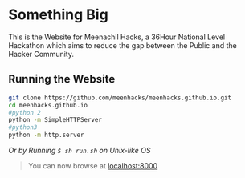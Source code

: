# Something Big

This is the Website for Meenachil Hacks, a 36Hour National Level Hackathon which aims to reduce the gap between the Public and the Hacker Community.
 
## Running the Website
```bash
git clone https://github.com/meenhacks/meenhacks.github.io.git 
cd meenhacks.github.io
#python 2
python -m SimpleHTTPServer 
#python3
python -m http.server
``` 
*Or by Running `$ sh run.sh` on Unix-like OS*
> You can now browse at [localhost:8000](localhost:8000)
